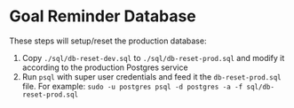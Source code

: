 # Goal Reminder Database

These steps will setup/reset the production database:

1. Copy ```./sql/db-reset-dev.sql``` to ```./sql/db-reset-prod.sql``` and modify it according to the production Postgres service
2. Run ```psql``` with super user credentials and feed it the ```db-reset-prod.sql``` file. For example: ```sudo -u postgres psql -d postgres -a -f sql/db-reset-prod.sql```